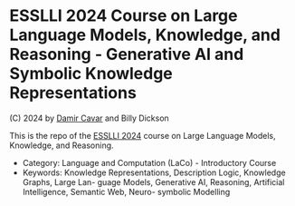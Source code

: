 # ESSLLI 2024 Course on Large Language Models, Knowledge, and Reasoning - Generative AI and Symbolic Knowledge Representations

(C) 2024 by [Damir Cavar] and Billy Dickson

This is the repo of the [ESSLLI 2024] course on Large Language Models, Knowledge, and Reasoning.

- Category: Language and Computation (LaCo) - Introductory Course
- Keywords: Knowledge Representations, Description Logic, Knowledge Graphs, Large Lan-
guage Models, Generative AI, Reasoning, Artificial Intelligence, Semantic Web, Neuro-
symbolic Modelling




[Damir Cavar]: http://damir.cavar.me/ "Damir Cavar"
[ESSLLI 2024]: https://2024.esslli.eu/ "ESSLLI 2024"

